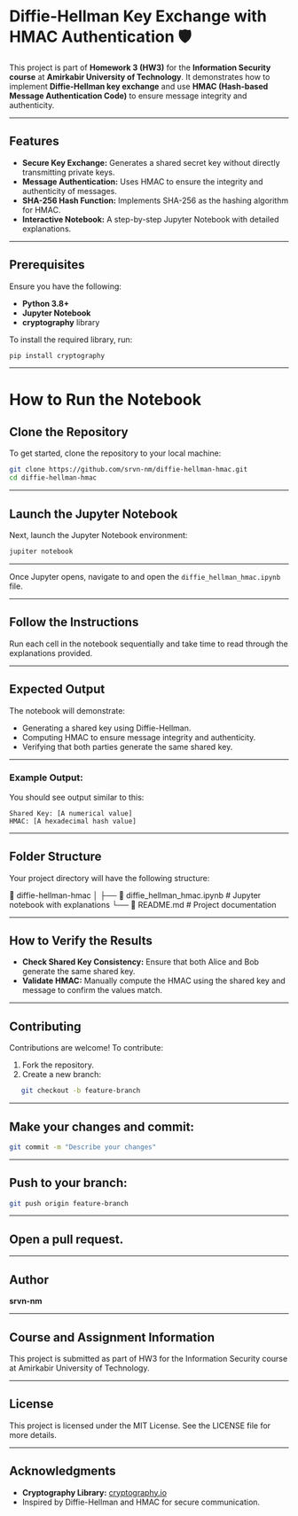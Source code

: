 # Diffie-Hellman Key Exchange with HMAC Authentication 🛡️  

This project is part of **Homework 3 (HW3)** for the **Information Security course** at **Amirkabir University of Technology**. It demonstrates how to implement **Diffie-Hellman key exchange** and use **HMAC (Hash-based Message Authentication Code)** to ensure message integrity and authenticity.

---

## Features
- **Secure Key Exchange:** Generates a shared secret key without directly transmitting private keys.
- **Message Authentication:** Uses HMAC to ensure the integrity and authenticity of messages.
- **SHA-256 Hash Function:** Implements SHA-256 as the hashing algorithm for HMAC.
- **Interactive Notebook:** A step-by-step Jupyter Notebook with detailed explanations.

---

## Prerequisites
Ensure you have the following:
- **Python 3.8+**
- **Jupyter Notebook**
- **cryptography** library  

To install the required library, run:
```bash
pip install cryptography
```

---

# How to Run the Notebook

## Clone the Repository
To get started, clone the repository to your local machine:

```bash
git clone https://github.com/srvn-nm/diffie-hellman-hmac.git  
cd diffie-hellman-hmac
```

---

## Launch the Jupyter Notebook
Next, launch the Jupyter Notebook environment:

```bash
jupiter notebook  
```

---

Once Jupyter opens, navigate to and open the `diffie_hellman_hmac.ipynb` file.

---

## Follow the Instructions
Run each cell in the notebook sequentially and take time to read through the explanations provided.

---

## Expected Output
The notebook will demonstrate:

- Generating a shared key using Diffie-Hellman.
- Computing HMAC to ensure message integrity and authenticity.
- Verifying that both parties generate the same shared key.

---

### Example Output:
You should see output similar to this:

```vbnet
Shared Key: [A numerical value]  
HMAC: [A hexadecimal hash value]  
```

---


## Folder Structure
Your project directory will have the following structure:

📂 diffie-hellman-hmac
│
├── 📄 diffie_hellman_hmac.ipynb # Jupyter notebook with explanations
└──  📄 README.md # Project documentation

---


## How to Verify the Results
- **Check Shared Key Consistency:** Ensure that both Alice and Bob generate the same shared key.
- **Validate HMAC:** Manually compute the HMAC using the shared key and message to confirm the values match.

---

## Contributing
Contributions are welcome! To contribute:

1. Fork the repository.
2. Create a new branch:
```bash
   git checkout -b feature-branch
  ```

---

## Make your changes and commit:
```bash
git commit -m "Describe your changes"
```

---

## Push to your branch:
```bash
git push origin feature-branch
```

---

## Open a pull request.

---


## Author
**srvn-nm**

---


## Course and Assignment Information
This project is submitted as part of HW3 for the Information Security course at Amirkabir University of Technology.


---

## License
This project is licensed under the MIT License. See the LICENSE file for more details.

---

## Acknowledgments
- **Cryptography Library:** [cryptography.io](https://cryptography.io)
- Inspired by Diffie-Hellman and HMAC for secure communication.
